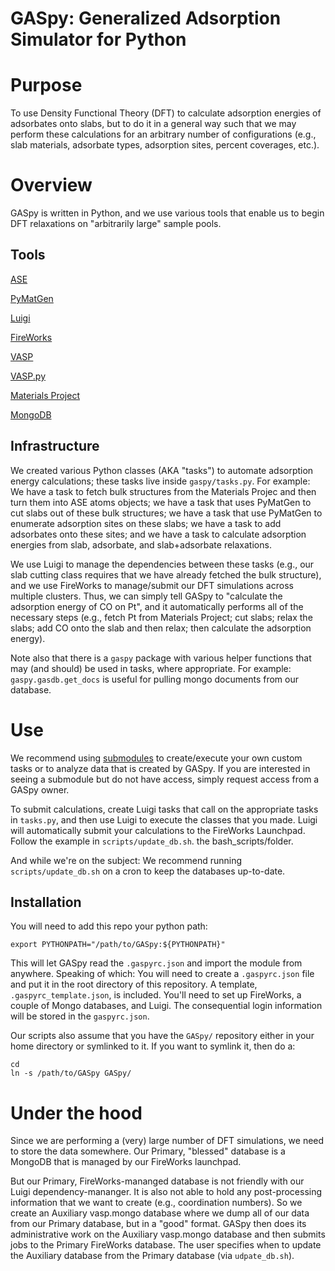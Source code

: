 # GASpy:  Generalized Adsorption Simulator for Python

# Purpose
To use Density Functional Theory (DFT) to calculate adsorption energies of adsorbates onto slabs,
but to do it in a general way such that we may perform these calculations for an arbitrary
number of configurations (e.g., slab materials, adsorbate types, adsorption sites, percent
coverages, etc.).

# Overview
GASpy is written in Python, and we use various tools that enable us to begin DFT relaxations on
"arbitrarily large" sample pools.

## Tools
[ASE](https://wiki.fysik.dtu.dk/ase/about.html)

[PyMatGen](http://pymatgen.org/)

[Luigi](https://github.com/spotify/luigi)

[FireWorks](https://pythonhosted.org/FireWorks/index.html)

[VASP](https://www.vasp.at/index.php/about-vasp/59-about-vasp)

[VASP.py](https://github.com/jkitchin/vasp)

[Materials Project](https://materialsproject.org/)

[MongoDB](https://www.mongodb.com/)

## Infrastructure
We created various Python classes (AKA "tasks") to automate adsorption energy calculations;
these tasks live inside `gaspy/tasks.py`. For example:  We have a task to fetch bulk structures
from the Materials Projec and then turn them into ASE atoms objects; we have a task that uses
PyMatGen to cut slabs out of these bulk structures; we have a task that use PyMatGen to enumerate
adsorption sites on these slabs; we have a task to add adsorbates onto these sites; and we have
a task to calculate adsorption energies from slab, adsorbate, and slab+adsorbate relaxations.

We use Luigi to manage the dependencies between these tasks (e.g., our slab cutting class requires
that we have already fetched the bulk structure), and we use FireWorks to manage/submit our DFT
simulations across multiple clusters. Thus, we can simply tell GASpy to "calculate the adsorption
energy of CO on Pt", and it automatically performs all of the necessary steps (e.g., fetch Pt from
Materials Project; cut slabs; relax the slabs; add CO onto the slab and then relax; then calculate
the adsorption energy).

Note also that there is a `gaspy` package with various helper functions that may (and should) be
used in tasks, where appropriate. For example:  `gaspy.gasdb.get_docs` is useful for
pulling mongo documents from our database.

# Use
We recommend using [submodules](https://git-scm.com/docs/git-submodule) to create/execute your own custom
tasks or to analyze data that is created by GASpy. If you are interested in seeing a submodule but
do not have access, simply request access from a GASpy owner.

To submit calculations, create Luigi tasks that call on the appropriate tasks in `tasks.py`,
and then use Luigi to execute the classes that you made. Luigi will automatically submit your
calculations to the FireWorks Launchpad. Follow the example in `scripts/update_db.sh`.
the bash_scripts/folder.

And while we're on the subject:  We recommend running `scripts/update_db.sh` on a cron to keep the
databases up-to-date.

## Installation
You will need to add this repo your python path:
```
export PYTHONPATH="/path/to/GASpy:${PYTHONPATH}"
```
This will let GASpy read the `.gaspyrc.json` and import the module from anywhere. Speaking of
which:  You will need to create a `.gaspyrc.json` file and put it in the root directory of
this repository. A template, `.gaspyrc_template.json`, is included. You'll need to set up
FireWorks, a couple of Mongo databases, and Luigi. The consequential login information will be
stored in the `gaspyrc.json`.

Our scripts also assume that you have the `GASpy/` repository either in your home directory or
symlinked to it. If you want to symlink it, then do a:
```
cd
ln -s /path/to/GASpy GASpy/
```

# Under the hood
Since we are performing a (very) large number of DFT simulations, we need to store the data
somewhere. Our Primary, "blessed" database is a MongoDB that is managed by our FireWorks
launchpad.

But our Primary, FireWorks-mananged database is not friendly with our Luigi dependency-mananger.
It is also not able to hold any post-processing information that we want to create (e.g.,
coordination numbers). So we create an Auxiliary vasp.mongo database where we dump all of our
data from our Primary database, but in a "good" format. GASpy then does its administrative work on
the Auxiliary vasp.mongo database and then submits jobs to the Primary FireWorks database. The
user specifies when to update the Auxiliary database from the Primary database (via
`udpate_db.sh`).
